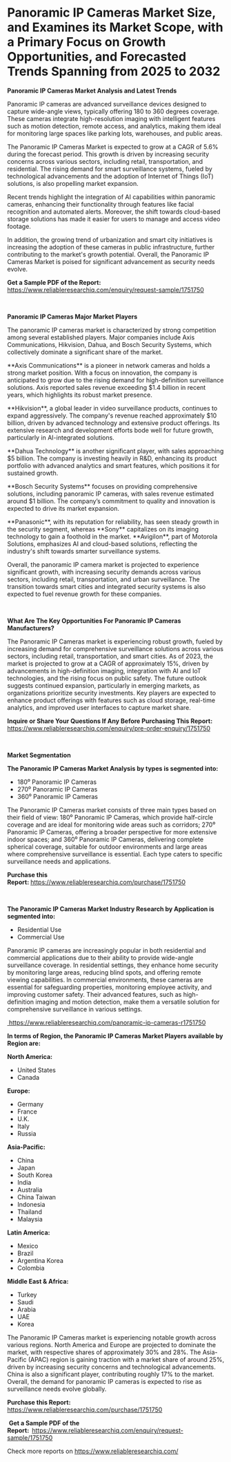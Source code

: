 <p><h1>Panoramic IP Cameras Market Size, and Examines its Market Scope, with a Primary Focus on Growth Opportunities, and Forecasted Trends Spanning from 2025 to 2032</h1></p><p><strong>Panoramic IP Cameras Market Analysis and Latest Trends</strong></p>
<p><p>Panoramic IP cameras are advanced surveillance devices designed to capture wide-angle views, typically offering 180 to 360 degrees coverage. These cameras integrate high-resolution imaging with intelligent features such as motion detection, remote access, and analytics, making them ideal for monitoring large spaces like parking lots, warehouses, and public areas.</p><p>The Panoramic IP Cameras Market is expected to grow at a CAGR of 5.6% during the forecast period. This growth is driven by increasing security concerns across various sectors, including retail, transportation, and residential. The rising demand for smart surveillance systems, fueled by technological advancements and the adoption of Internet of Things (IoT) solutions, is also propelling market expansion.</p><p>Recent trends highlight the integration of AI capabilities within panoramic cameras, enhancing their functionality through features like facial recognition and automated alerts. Moreover, the shift towards cloud-based storage solutions has made it easier for users to manage and access video footage.</p><p>In addition, the growing trend of urbanization and smart city initiatives is increasing the adoption of these cameras in public infrastructure, further contributing to the market's growth potential. Overall, the Panoramic IP Cameras Market is poised for significant advancement as security needs evolve.</p></p>
<p><strong>Get a Sample PDF of the Report:&nbsp;</strong> <a href="https://www.reliableresearchiq.com/enquiry/request-sample/1751750?utm_campaign=3282&utm_medium=2&utm_source=Github&utm_content=ia&utm_term=10042025&utm_id=panoramic-ip-cameras">https://www.reliableresearchiq.com/enquiry/request-sample/1751750</a></p>
<p>&nbsp;</p>
<p><strong>Panoramic IP Cameras Major Market Players</strong></p>
<p><p>The panoramic IP cameras market is characterized by strong competition among several established players. Major companies include Axis Communications, Hikvision, Dahua, and Bosch Security Systems, which collectively dominate a significant share of the market.</p><p>**Axis Communications** is a pioneer in network cameras and holds a strong market position. With a focus on innovation, the company is anticipated to grow due to the rising demand for high-definition surveillance solutions. Axis reported sales revenue exceeding $1.4 billion in recent years, which highlights its robust market presence.</p><p>**Hikvision**, a global leader in video surveillance products, continues to expand aggressively. The company's revenue reached approximately $10 billion, driven by advanced technology and extensive product offerings. Its extensive research and development efforts bode well for future growth, particularly in AI-integrated solutions.</p><p>**Dahua Technology** is another significant player, with sales approaching $5 billion. The company is investing heavily in R&D, enhancing its product portfolio with advanced analytics and smart features, which positions it for sustained growth.</p><p>**Bosch Security Systems** focuses on providing comprehensive solutions, including panoramic IP cameras, with sales revenue estimated around $1 billion. The company’s commitment to quality and innovation is expected to drive its market expansion.</p><p>**Panasonic**, with its reputation for reliability, has seen steady growth in the security segment, whereas **Sony** capitalizes on its imaging technology to gain a foothold in the market. **Avigilon**, part of Motorola Solutions, emphasizes AI and cloud-based solutions, reflecting the industry's shift towards smarter surveillance systems.</p><p>Overall, the panoramic IP camera market is projected to experience significant growth, with increasing security demands across various sectors, including retail, transportation, and urban surveillance. The transition towards smart cities and integrated security systems is also expected to fuel revenue growth for these companies.</p></p>
<p>&nbsp;</p>
<p><strong>What Are The Key Opportunities For Panoramic IP Cameras Manufacturers?</strong></p>
<p><p>The Panoramic IP Cameras market is experiencing robust growth, fueled by increasing demand for comprehensive surveillance solutions across various sectors, including retail, transportation, and smart cities. As of 2023, the market is projected to grow at a CAGR of approximately 15%, driven by advancements in high-definition imaging, integration with AI and IoT technologies, and the rising focus on public safety. The future outlook suggests continued expansion, particularly in emerging markets, as organizations prioritize security investments. Key players are expected to enhance product offerings with features such as cloud storage, real-time analytics, and improved user interfaces to capture market share.</p></p>
<p><strong>Inquire or Share Your Questions If Any Before Purchasing This Report:</strong> <a href="https://www.reliableresearchiq.com/enquiry/pre-order-enquiry/1751750?utm_campaign=3282&utm_medium=2&utm_source=Github&utm_content=ia&utm_term=10042025&utm_id=panoramic-ip-cameras">https://www.reliableresearchiq.com/enquiry/pre-order-enquiry/1751750</a></p>
<p>&nbsp;</p>
<p><strong>Market Segmentation</strong></p>
<p><strong>The Panoramic IP Cameras Market Analysis by types is segmented into:</strong></p>
<p><ul><li>180⁰ Panoramic IP Cameras</li><li>270⁰ Panoramic IP Cameras</li><li>360⁰ Panoramic IP Cameras</li></ul></p>
<p><p>The Panoramic IP Cameras market consists of three main types based on their field of view: 180⁰ Panoramic IP Cameras, which provide half-circle coverage and are ideal for monitoring wide areas such as corridors; 270⁰ Panoramic IP Cameras, offering a broader perspective for more extensive indoor spaces; and 360⁰ Panoramic IP Cameras, delivering complete spherical coverage, suitable for outdoor environments and large areas where comprehensive surveillance is essential. Each type caters to specific surveillance needs and applications.</p></p>
<p><strong>Purchase this Report:&nbsp;</strong><a href="https://www.reliableresearchiq.com/purchase/1751750?utm_campaign=3282&utm_medium=2&utm_source=Github&utm_content=ia&utm_term=10042025&utm_id=panoramic-ip-cameras">https://www.reliableresearchiq.com/purchase/1751750</a></p>
<p>&nbsp;</p>
<p><strong>The Panoramic IP Cameras Market Industry Research by Application is segmented into:</strong></p>
<p><ul><li>Residential Use</li><li>Commercial Use</li></ul></p>
<p><p>Panoramic IP cameras are increasingly popular in both residential and commercial applications due to their ability to provide wide-angle surveillance coverage. In residential settings, they enhance home security by monitoring large areas, reducing blind spots, and offering remote viewing capabilities. In commercial environments, these cameras are essential for safeguarding properties, monitoring employee activity, and improving customer safety. Their advanced features, such as high-definition imaging and motion detection, make them a versatile solution for comprehensive surveillance in various settings.</p></p>
<p><a href="https://www.reliableresearchiq.com/panoramic-ip-cameras-r1751750?utm_campaign=3282&utm_medium=2&utm_source=Github&utm_content=ia&utm_term=10042025&utm_id=panoramic-ip-cameras">&nbsp;https://www.reliableresearchiq.com/panoramic-ip-cameras-r1751750</a></p>
<p><strong>In terms of Region, the Panoramic IP Cameras Market Players available by Region are:</strong></p>
<p>
    <p> <strong> North America: </strong>
        <ul>
            <li>United States</li>
            <li>Canada</li>
        </ul>
        </p> 
    <p> <strong> Europe: </strong>
        <ul>
            <li>Germany</li>
            <li>France</li>
            <li>U.K.</li>
            <li>Italy</li>
            <li>Russia</li>
        </ul>
        </p> 
    <p> <strong> Asia-Pacific: </strong>
        <ul>
            <li>China</li>
            <li>Japan</li>
            <li>South Korea</li>
            <li>India</li>
            <li>Australia</li>
            <li>China Taiwan</li>
            <li>Indonesia</li>
            <li>Thailand</li>
            <li>Malaysia</li>
        </ul>
        </p> 
    <p> <strong> Latin America: </strong>
        <ul>
            <li>Mexico</li>
            <li>Brazil</li>
            <li>Argentina Korea</li>
            <li>Colombia</li>
        </ul>
        </p> 
    <p> <strong> Middle East & Africa: </strong>
        <ul>
            <li>Turkey</li>
            <li>Saudi</li>
            <li>Arabia</li>
            <li>UAE</li>
            <li>Korea</li>
        </ul>
    </p>
    </p>
<p><p>The Panoramic IP Cameras market is experiencing notable growth across various regions. North America and Europe are projected to dominate the market, with respective shares of approximately 30% and 28%. The Asia-Pacific (APAC) region is gaining traction with a market share of around 25%, driven by increasing security concerns and technological advancements. China is also a significant player, contributing roughly 17% to the market. Overall, the demand for panoramic IP cameras is expected to rise as surveillance needs evolve globally.</p></p>
<p><strong>Purchase this Report: </strong><a href="https://www.reliableresearchiq.com/purchase/1751750?utm_campaign=3282&utm_medium=2&utm_source=Github&utm_content=ia&utm_term=10042025&utm_id=panoramic-ip-cameras">https://www.reliableresearchiq.com/purchase/1751750</a></p>
<p>&nbsp;<strong>Get a Sample PDF of the Report:&nbsp;&nbsp;</strong><a href="https://www.reliableresearchiq.com/enquiry/request-sample/1751750?utm_campaign=3282&utm_medium=2&utm_source=Github&utm_content=ia&utm_term=10042025&utm_id=panoramic-ip-cameras">https://www.reliableresearchiq.com/enquiry/request-sample/1751750</a></p>
<p><strong></strong></p>
<p>Check more reports on <a href="https://www.reliableresearchiq.com/?utm_campaign=3282&utm_medium=2&utm_source=Github&utm_content=ia&utm_term=10042025&utm_id=panoramic-ip-cameras">https://www.reliableresearchiq.com/</a></p>